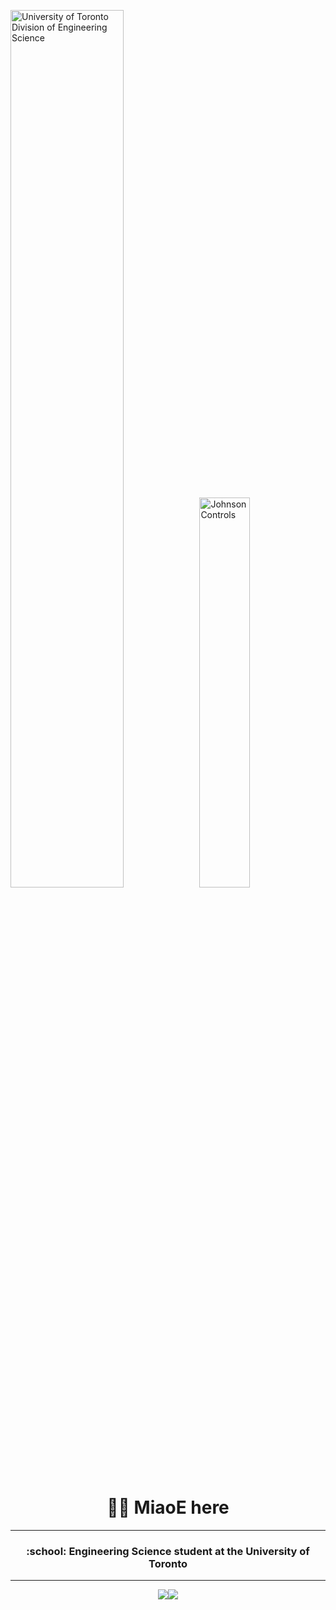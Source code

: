 
<img src="https://engsci.utoronto.ca/wp-content/uploads/2023/02/EngSci_Signature_655.svg" alt="University of Toronto Division of Engineering Science" style="width:60%" /><img src="https://upload.wikimedia.org/wikipedia/en/thumb/0/0f/Johnson_Controls.svg/1920px-Johnson_Controls.svg.png" alt="Johnson Controls" style="width:40%" />

<h1 align="center">👋👋 MiaoE here</h1>

---

<!--h3 align="center">:desktop_computer: DevOps Developer at JCI</h3-->
<h3 align="center">:school: Engineering Science student at the University of Toronto</h3>

---

<div align="center" valign="center">
<img src="https://github-readme-stats.vercel.app/api?username=MiaoE&hide=stars&show_icons=true&theme=algolia" /><img src="https://github-readme-stats.vercel.app/api/top-langs?username=MiaoE&layout=donut&size_weight=0.5&count_weight=0.5&theme=algolia&langs_count=6&hide=stata" />
</div>
<!--
**MiaoE/MiaoE** is a ✨ _special_ ✨ repository because its `README.md` (this file) appears on your GitHub profile.

Here are some ideas to get you started:

- 🔭 I’m currently working on ...
- 🌱 I’m currently learning ...
- 👯 I’m looking to collaborate on ...
- 🤔 I’m looking for help with ...
- 💬 Ask me about ...
- 📫 How to reach me: ...
- 😄 Pronouns: ...
- ⚡ Fun fact: ...
-->
